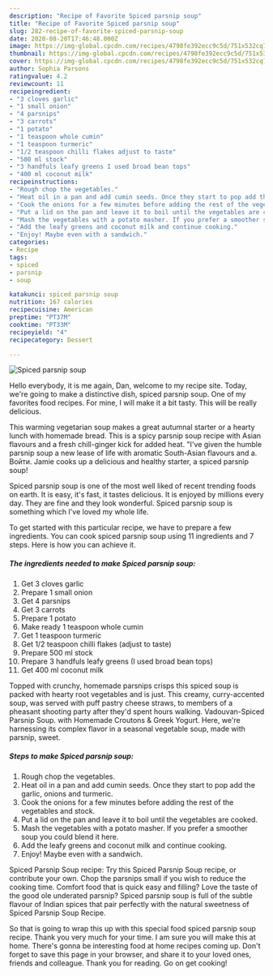```yaml
---
description: "Recipe of Favorite Spiced parsnip soup"
title: "Recipe of Favorite Spiced parsnip soup"
slug: 282-recipe-of-favorite-spiced-parsnip-soup
date: 2020-08-20T17:46:48.000Z
image: https://img-global.cpcdn.com/recipes/4798fe392ecc9c5d/751x532cq70/spiced-parsnip-soup-recipe-main-photo.jpg
thumbnail: https://img-global.cpcdn.com/recipes/4798fe392ecc9c5d/751x532cq70/spiced-parsnip-soup-recipe-main-photo.jpg
cover: https://img-global.cpcdn.com/recipes/4798fe392ecc9c5d/751x532cq70/spiced-parsnip-soup-recipe-main-photo.jpg
author: Sophia Parsons
ratingvalue: 4.2
reviewcount: 11
recipeingredient:
- "3 cloves garlic"
- "1 small onion"
- "4 parsnips"
- "3 carrots"
- "1 potato"
- "1 teaspoon whole cumin"
- "1 teaspoon turmeric"
- "1/2 teaspoon chilli flakes adjust to taste"
- "500 ml stock"
- "3 handfuls leafy greens I used broad bean tops"
- "400 ml coconut milk"
recipeinstructions:
- "Rough chop the vegetables."
- "Heat oil in a pan and add cumin seeds. Once they start to pop add the garlic, onions and turmeric."
- "Cook the onions for a few minutes before adding the rest of the vegetables and stock."
- "Put a lid on the pan and leave it to boil until the vegetables are cooked."
- "Mash the vegetables with a potato masher. If you prefer a smoother soup you could blend it here."
- "Add the leafy greens and coconut milk and continue cooking."
- "Enjoy! Maybe even with a sandwich."
categories:
- Recipe
tags:
- spiced
- parsnip
- soup

katakunci: spiced parsnip soup 
nutrition: 167 calories
recipecuisine: American
preptime: "PT37M"
cooktime: "PT33M"
recipeyield: "4"
recipecategory: Dessert

---
```



![Spiced parsnip soup](https://img-global.cpcdn.com/recipes/4798fe392ecc9c5d/751x532cq70/spiced-parsnip-soup-recipe-main-photo.jpg)

Hello everybody, it is me again, Dan, welcome to my recipe site. Today, we're going to make a distinctive dish, spiced parsnip soup. One of my favorites food recipes. For mine, I will make it a bit tasty. This will be really delicious.

This warming vegetarian soup makes a great autumnal starter or a hearty lunch with homemade bread. This is a spicy parsnip soup recipe with Asian flavours and a fresh chill-ginger kick for added heat. &#34;I&#39;ve given the humble parsnip soup a new lease of life with aromatic South-Asian flavours and a. Войти. Jamie cooks up a delicious and healthy starter, a spiced parsnip soup!

Spiced parsnip soup is one of the most well liked of recent trending foods on earth. It is easy, it's fast, it tastes delicious. It is enjoyed by millions every day. They are fine and they look wonderful. Spiced parsnip soup is something which I've loved my whole life.


To get started with this particular recipe, we have to prepare a few ingredients. You can cook spiced parsnip soup using 11 ingredients and 7 steps. Here is how you can achieve it.

<!--inarticleads1-->

##### The ingredients needed to make Spiced parsnip soup:

1. Get 3 cloves garlic
1. Prepare 1 small onion
1. Get 4 parsnips
1. Get 3 carrots
1. Prepare 1 potato
1. Make ready 1 teaspoon whole cumin
1. Get 1 teaspoon turmeric
1. Get 1/2 teaspoon chilli flakes (adjust to taste)
1. Prepare 500 ml stock
1. Prepare 3 handfuls leafy greens (I used broad bean tops)
1. Get 400 ml coconut milk


Topped with crunchy, homemade parsnips crisps this spiced soup is packed with hearty root vegetables and is just. This creamy, curry-accented soup, was served with puff pastry cheese straws, to members of a pheasant shooting party after they&#39;d spent hours walking. Vadouvan-Spiced Parsnip Soup. with Homemade Croutons &amp; Greek Yogurt. Here, we&#39;re harnessing its complex flavor in a seasonal vegetable soup, made with parsnip, sweet. 

<!--inarticleads2-->

##### Steps to make Spiced parsnip soup:

1. Rough chop the vegetables.
1. Heat oil in a pan and add cumin seeds. Once they start to pop add the garlic, onions and turmeric.
1. Cook the onions for a few minutes before adding the rest of the vegetables and stock.
1. Put a lid on the pan and leave it to boil until the vegetables are cooked.
1. Mash the vegetables with a potato masher. If you prefer a smoother soup you could blend it here.
1. Add the leafy greens and coconut milk and continue cooking.
1. Enjoy! Maybe even with a sandwich.


Spiced Parsnip Soup recipe: Try this Spiced Parsnip Soup recipe, or contribute your own. Chop the parsnips small if you wish to reduce the cooking time. Comfort food that is quick easy and filling? Love the taste of the good ole underated parsnip? Spiced parsnip soup is full of the subtle flavour of Indian spices that pair perfectly with the natural sweetness of Spiced Parsnip Soup Recipe. 

So that is going to wrap this up with this special food spiced parsnip soup recipe. Thank you very much for your time. I am sure you will make this at home. There's gonna be interesting food at home recipes coming up. Don't forget to save this page in your browser, and share it to your loved ones, friends and colleague. Thank you for reading. Go on get cooking!
